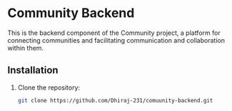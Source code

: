 # Community Backend

This is the backend component of the Community project, a platform for connecting communities and facilitating communication and collaboration within them.

## Installation

1. Clone the repository:

   ```bash
   git clone https://github.com/Dhiraj-231/comuunity-backend.git
